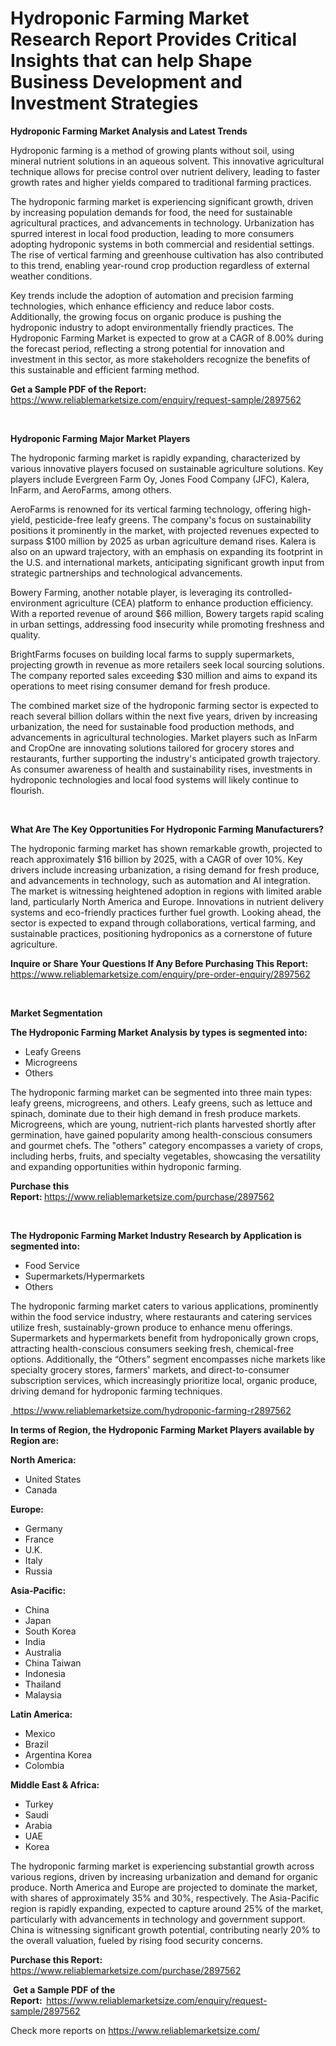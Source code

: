 <p><h1>Hydroponic Farming Market Research Report Provides Critical Insights that can help Shape Business Development and Investment Strategies</h1></p><p><strong>Hydroponic Farming Market Analysis and Latest Trends</strong></p>
<p><p>Hydroponic farming is a method of growing plants without soil, using mineral nutrient solutions in an aqueous solvent. This innovative agricultural technique allows for precise control over nutrient delivery, leading to faster growth rates and higher yields compared to traditional farming practices. </p><p>The hydroponic farming market is experiencing significant growth, driven by increasing population demands for food, the need for sustainable agricultural practices, and advancements in technology. Urbanization has spurred interest in local food production, leading to more consumers adopting hydroponic systems in both commercial and residential settings. The rise of vertical farming and greenhouse cultivation has also contributed to this trend, enabling year-round crop production regardless of external weather conditions.</p><p>Key trends include the adoption of automation and precision farming technologies, which enhance efficiency and reduce labor costs. Additionally, the growing focus on organic produce is pushing the hydroponic industry to adopt environmentally friendly practices. The Hydroponic Farming Market is expected to grow at a CAGR of 8.00% during the forecast period, reflecting a strong potential for innovation and investment in this sector, as more stakeholders recognize the benefits of this sustainable and efficient farming method.</p></p>
<p><strong>Get a Sample PDF of the Report:&nbsp;</strong> <a href="https://www.reliablemarketsize.com/enquiry/request-sample/2897562?utm_campaign=3193&utm_medium=2&utm_source=Github&utm_content=ia&utm_term=15032025&utm_id=hydroponic-farming">https://www.reliablemarketsize.com/enquiry/request-sample/2897562</a></p>
<p>&nbsp;</p>
<p><strong>Hydroponic Farming Major Market Players</strong></p>
<p><p>The hydroponic farming market is rapidly expanding, characterized by various innovative players focused on sustainable agriculture solutions. Key players include Evergreen Farm Oy, Jones Food Company (JFC), Kalera, InFarm, and AeroFarms, among others. </p><p>AeroFarms is renowned for its vertical farming technology, offering high-yield, pesticide-free leafy greens. The company's focus on sustainability positions it prominently in the market, with projected revenues expected to surpass $100 million by 2025 as urban agriculture demand rises. Kalera is also on an upward trajectory, with an emphasis on expanding its footprint in the U.S. and international markets, anticipating significant growth input from strategic partnerships and technological advancements.</p><p>Bowery Farming, another notable player, is leveraging its controlled-environment agriculture (CEA) platform to enhance production efficiency. With a reported revenue of around $66 million, Bowery targets rapid scaling in urban settings, addressing food insecurity while promoting freshness and quality.</p><p>BrightFarms focuses on building local farms to supply supermarkets, projecting growth in revenue as more retailers seek local sourcing solutions. The company reported sales exceeding $30 million and aims to expand its operations to meet rising consumer demand for fresh produce.</p><p>The combined market size of the hydroponic farming sector is expected to reach several billion dollars within the next five years, driven by increasing urbanization, the need for sustainable food production methods, and advancements in agricultural technologies. Market players such as InFarm and CropOne are innovating solutions tailored for grocery stores and restaurants, further supporting the industry's anticipated growth trajectory. As consumer awareness of health and sustainability rises, investments in hydroponic technologies and local food systems will likely continue to flourish.</p></p>
<p>&nbsp;</p>
<p><strong>What Are The Key Opportunities For Hydroponic Farming Manufacturers?</strong></p>
<p><p>The hydroponic farming market has shown remarkable growth, projected to reach approximately $16 billion by 2025, with a CAGR of over 10%. Key drivers include increasing urbanization, a rising demand for fresh produce, and advancements in technology, such as automation and AI integration. The market is witnessing heightened adoption in regions with limited arable land, particularly North America and Europe. Innovations in nutrient delivery systems and eco-friendly practices further fuel growth. Looking ahead, the sector is expected to expand through collaborations, vertical farming, and sustainable practices, positioning hydroponics as a cornerstone of future agriculture.</p></p>
<p><strong>Inquire or Share Your Questions If Any Before Purchasing This Report:</strong> <a href="https://www.reliablemarketsize.com/enquiry/pre-order-enquiry/2897562?utm_campaign=3193&utm_medium=2&utm_source=Github&utm_content=ia&utm_term=15032025&utm_id=hydroponic-farming">https://www.reliablemarketsize.com/enquiry/pre-order-enquiry/2897562</a></p>
<p>&nbsp;</p>
<p><strong>Market Segmentation</strong></p>
<p><strong>The Hydroponic Farming Market Analysis by types is segmented into:</strong></p>
<p><ul><li>Leafy Greens</li><li>Microgreens</li><li>Others</li></ul></p>
<p><p>The hydroponic farming market can be segmented into three main types: leafy greens, microgreens, and others. Leafy greens, such as lettuce and spinach, dominate due to their high demand in fresh produce markets. Microgreens, which are young, nutrient-rich plants harvested shortly after germination, have gained popularity among health-conscious consumers and gourmet chefs. The "others" category encompasses a variety of crops, including herbs, fruits, and specialty vegetables, showcasing the versatility and expanding opportunities within hydroponic farming.</p></p>
<p><strong>Purchase this Report:&nbsp;</strong><a href="https://www.reliablemarketsize.com/purchase/2897562?utm_campaign=3193&utm_medium=2&utm_source=Github&utm_content=ia&utm_term=15032025&utm_id=hydroponic-farming">https://www.reliablemarketsize.com/purchase/2897562</a></p>
<p>&nbsp;</p>
<p><strong>The Hydroponic Farming Market Industry Research by Application is segmented into:</strong></p>
<p><ul><li>Food Service</li><li>Supermarkets/Hypermarkets</li><li>Others</li></ul></p>
<p><p>The hydroponic farming market caters to various applications, prominently within the food service industry, where restaurants and catering services utilize fresh, sustainably-grown produce to enhance menu offerings. Supermarkets and hypermarkets benefit from hydroponically grown crops, attracting health-conscious consumers seeking fresh, chemical-free options. Additionally, the “Others” segment encompasses niche markets like specialty grocery stores, farmers' markets, and direct-to-consumer subscription services, which increasingly prioritize local, organic produce, driving demand for hydroponic farming techniques.</p></p>
<p><a href="https://www.reliablemarketsize.com/hydroponic-farming-r2897562?utm_campaign=3193&utm_medium=2&utm_source=Github&utm_content=ia&utm_term=15032025&utm_id=hydroponic-farming">&nbsp;https://www.reliablemarketsize.com/hydroponic-farming-r2897562</a></p>
<p><strong>In terms of Region, the Hydroponic Farming Market Players available by Region are:</strong></p>
<p>
    <p> <strong> North America: </strong>
        <ul>
            <li>United States</li>
            <li>Canada</li>
        </ul>
        </p> 
    <p> <strong> Europe: </strong>
        <ul>
            <li>Germany</li>
            <li>France</li>
            <li>U.K.</li>
            <li>Italy</li>
            <li>Russia</li>
        </ul>
        </p> 
    <p> <strong> Asia-Pacific: </strong>
        <ul>
            <li>China</li>
            <li>Japan</li>
            <li>South Korea</li>
            <li>India</li>
            <li>Australia</li>
            <li>China Taiwan</li>
            <li>Indonesia</li>
            <li>Thailand</li>
            <li>Malaysia</li>
        </ul>
        </p> 
    <p> <strong> Latin America: </strong>
        <ul>
            <li>Mexico</li>
            <li>Brazil</li>
            <li>Argentina Korea</li>
            <li>Colombia</li>
        </ul>
        </p> 
    <p> <strong> Middle East & Africa: </strong>
        <ul>
            <li>Turkey</li>
            <li>Saudi</li>
            <li>Arabia</li>
            <li>UAE</li>
            <li>Korea</li>
        </ul>
    </p>
    </p>
<p><p>The hydroponic farming market is experiencing substantial growth across various regions, driven by increasing urbanization and demand for organic produce. North America and Europe are projected to dominate the market, with shares of approximately 35% and 30%, respectively. The Asia-Pacific region is rapidly expanding, expected to capture around 25% of the market, particularly with advancements in technology and government support. China is witnessing significant growth potential, contributing nearly 20% to the overall valuation, fueled by rising food security concerns.</p></p>
<p><strong>Purchase this Report: </strong><a href="https://www.reliablemarketsize.com/purchase/2897562?utm_campaign=3193&utm_medium=2&utm_source=Github&utm_content=ia&utm_term=15032025&utm_id=hydroponic-farming">https://www.reliablemarketsize.com/purchase/2897562</a></p>
<p>&nbsp;<strong>Get a Sample PDF of the Report:&nbsp;&nbsp;</strong><a href="https://www.reliablemarketsize.com/enquiry/request-sample/2897562?utm_campaign=3193&utm_medium=2&utm_source=Github&utm_content=ia&utm_term=15032025&utm_id=hydroponic-farming">https://www.reliablemarketsize.com/enquiry/request-sample/2897562</a></p>
<p><strong></strong></p>
<p>Check more reports on <a href="https://www.reliablemarketsize.com/?utm_campaign=3193&utm_medium=2&utm_source=Github&utm_content=ia&utm_term=15032025&utm_id=hydroponic-farming">https://www.reliablemarketsize.com/</a></p>